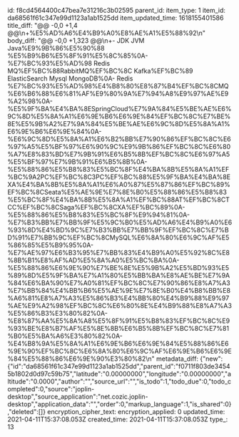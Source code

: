 id: f8cd4564400c47bea7e31216c3b02595
parent_id: 
item_type: 1
item_id: da68561f61c347e99d1123a1ab1525dd
item_updated_time: 1618155401586
title_diff: "@@ -0,0 +1,4 @@\\n+%E5%AD%A6%E4%B9%A0%E8%AE%A1%E5%88%92\\n"
body_diff: "@@ -0,0 +1,323 @@\\n+- JDK JVM Java%E9%9B%86%E5%90%88 %E5%B9%B6%E5%8F%91%E5%8C%85%0A- %E7%BC%93%E5%AD%98 Redis MQ%EF%BC%88RabbitMQ%EF%BC%8C Kafka%EF%BC%89 ElasticSearch Mysql MongoDB%0A- Redis %E7%BC%93%E5%AD%98%E4%B8%80%E8%87%B4%EF%BC%8CMQ%E6%B6%88%E6%81%AF%E9%80%9A%E7%94%A8%E9%97%AE%E9%A2%98%0A- %E5%9F%BA%E4%BA%8ESpringCloud%E7%9A%84%E5%BE%AE%E6%9C%8D%E5%8A%A1%E6%9E%B6%E6%9E%84%EF%BC%8C%E7%BE%8E%E5%9B%A2%E7%9A%84%E5%BE%AE%E6%9C%8D%E5%8A%A1%E6%9E%B6%E6%9E%84%0A- %E6%9C%8D%E5%8A%A1%E6%B2%BB%E7%90%86%EF%BC%8C%E6%97%A5%E5%BF%97%E6%90%9C%E9%9B%86%EF%BC%8C%E6%80%A7%E8%83%BD%E7%9B%91%E6%B5%8B%EF%BC%8C%E6%97%A5%E5%BF%97%E7%9B%91%E6%B5%8B%0A- %E5%88%86%E5%B8%83%E5%BC%8F%E4%BA%8B%E5%8A%A1%EF%BC%9A2PC%EF%BC%8C3PC%EF%BC%88%E5%9F%BA%E4%BA%8EXA%E4%BA%8B%E5%8A%A1%E6%A0%87%E5%87%86%EF%BC%89%EF%BC%8CSeata%E5%AE%9E%E7%8E%B0%E5%88%86%E5%B8%83%E5%BC%8F%E4%BA%8B%E5%8A%A1%EF%BC%88AT%EF%BC%8CTCC%EF%BC%8CSaga%EF%BC%8CXA%EF%BC%89%0A- %E5%88%86%E5%B8%83%E5%BC%8F%E9%94%81%0A- %E7%B3%BB%E7%BB%9F%E5%9C%B0%E5%AD%A6%E4%B9%A0%E6%93%8D%E4%BD%9C%E7%B3%BB%E7%BB%9F%EF%BC%8C%E7%BD%91%E7%BB%9C%EF%BC%8CMySQL%E6%8A%80%E6%9C%AF%E5%86%85%E5%B9%95%0A- %E7%AE%97%E6%B3%95%E7%BB%83%E4%B9%A0%E5%92%8C%E8%8B%B1%E8%AF%AD%E5%8A%A0%E5%BC%BA%0A- %E5%88%86%E6%9E%90%E7%BE%8E%E5%9B%A2%E5%BD%93%E5%89%8D%E5%9F%BA%E7%A1%80%E5%BB%BA%E8%AE%BE%E7%9A%84%E6%BA%90%E7%A0%81%EF%BC%8C%E7%90%86%E8%A7%A3%E7%BB%84%E4%BB%B6%E5%AE%9E%E7%8E%B0%E4%B8%BB%E8%A6%81%E8%A7%A3%E5%86%B3%E4%BB%80%E4%B9%88%E9%97%AE%E9%A2%98%EF%BC%8C%E6%80%8E%E4%B9%88%E8%A7%A3%E5%86%B3%E3%80%82%0A- %E8%87%AA%E5%8A%A8%E5%8F%91%E5%B8%83%EF%BC%8C%E9%93%BE%E8%B7%AF%E5%8E%8B%E6%B5%8B%EF%BC%8C%E7%81%B0%E5%BA%A6%E3%80%82%0A- %E4%B8%9A%E5%8A%A1%E6%9E%B6%E6%9E%84%E5%88%86%E6%9E%90%EF%BC%8C%E6%8A%80%E6%9C%AF%E6%9E%B6%E6%9E%84%E5%88%86%E6%9E%90%E3%80%82\\n"
metadata_diff: {"new":{"id":"da68561f61c347e99d1123a1ab1525dd","parent_id":"f0711f803de34545b1802d0d97c59b75","latitude":"0.00000000","longitude":"0.00000000","altitude":"0.0000","author":"","source_url":"","is_todo":1,"todo_due":0,"todo_completed":0,"source":"joplin-desktop","source_application":"net.cozic.joplin-desktop","application_data":"","order":0,"markup_language":1,"is_shared":0},"deleted":[]}
encryption_cipher_text: 
encryption_applied: 0
updated_time: 2021-04-11T15:37:08.053Z
created_time: 2021-04-11T15:37:08.053Z
type_: 13